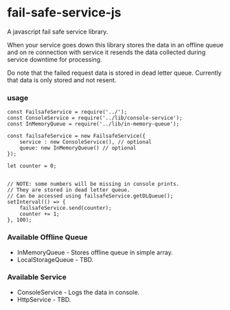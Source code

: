# fail-safe-service-js
A javascript fail safe service library.

When your service goes down this library stores the data in an offline queue and on re connection 
with service it resends the data collected during service downtime for processing.

Do note that the failed request data is stored in dead letter queue. Currently that data is only stored and not resent.

### usage

```
const FailsafeService = require('../');
const ConsoleService = require('../lib/console-service');
const InMemoryQueue = require('../lib/in-memory-queue');

const failsafeService = new FailsafeService({
    service : new ConsoleService(), // optional
    queue: new InMemoryQueue() // optional
});

let counter = 0;


// NOTE: some numbers will be missing in console prints.
// They are stored in dead letter queue.
// Can be accessed using failsafeService.getDLQueue();
setInterval(() => {
    failsafeService.send(counter);
    counter += 1;
}, 100);
```

### Available Offline Queue

* InMemoryQueue - Stores offline queue in simple array.
* LocalStorageQueue - TBD.

### Available Service

* ConsoleService - Logs the data in console.
* HttpService - TBD.


